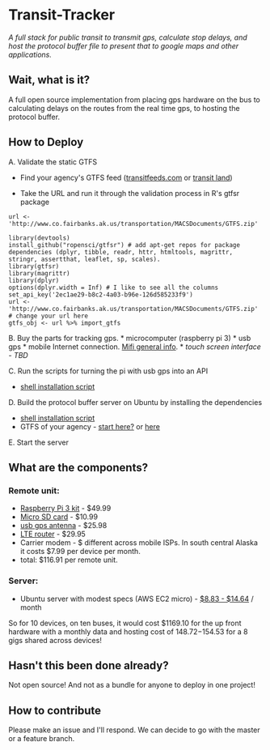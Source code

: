 

Transit-Tracker
===================

*A full stack for public transit to transmit gps, calculate stop delays, and host the protocol buffer file to present that to google maps and other applications.*

Wait, what is it?
-------------

A full open source implementation from placing gps hardware on the bus to calculating delays on the routes from the real time gps, to hosting the protocol buffer. 

How to Deploy
-------------
A. Validate the static GTFS 

* Find your agency's GTFS feed ([transitfeeds.com](http://transitfeeds.com/) or [transit land](https://transit.land/feed-registry/))
    
* Take the URL and run it through the validation process in R's gtfsr package
    
```
url <- 'http://www.co.fairbanks.ak.us/transportation/MACSDocuments/GTFS.zip'

library(devtools)
install_github("ropensci/gtfsr") # add apt-get repos for package dependencies (dplyr, tibble, readr, httr, htmltools, magrittr, stringr, assertthat, leaflet, sp, scales). 
library(gtfsr)
library(magrittr)
library(dplyr)
options(dplyr.width = Inf) # I like to see all the columns
set_api_key('2ec1ae29-b8c2-4a03-b96e-126d585233f9')
url <- 'http://www.co.fairbanks.ak.us/transportation/MACSDocuments/GTFS.zip' # change your url here
gtfs_obj <- url %>% import_gtfs
```
B. Buy the parts for tracking gps. 
	* microcomputer (raspberry pi 3) 
	* usb gps
	* mobile Internet connection. [Mifi general info](https://en.wikipedia.org/wiki/MiFi).
	* *touch screen interface - TBD*
	
C. Run the scripts for turning the pi with usb gps into an API
   * [shell installation script](pi-scripts/setup.sh)
   
D. Build the protocol buffer server on Ubuntu by installing the dependencies
   * [shell installation script](server-scripts/setup.sh)
   * GTFS of your agency - [start here?](https://transit.land/feed-registry/) or [here](http://transitfeeds.com/) 
   
E. Start the server

What are the components?
-------------

### Remote unit:
* [Raspberry Pi 3 kit](https://www.amazon.com/CanaKit-Raspberry-Clear-Power-Supply/dp/B01C6EQNNK/ref=sr_1_3?s=pc&ie=UTF8&qid=1488783930&sr=1-3&keywords=raspberry+pi+3) - $49.99
* [Micro SD card](https://www.amazon.com/Samsung-Select-Memory-MB-ME32DA-AM/dp/B01DOB6Y5Q/ref=sr_1_1?s=pc&ie=UTF8&qid=1488783959&sr=1-1&keywords=micro+sd) - $10.99
* [usb gps antenna](https://www.amazon.com/Generic-Receiver-G-mouse-Antenna-Navigation/dp/B017BJ3KTU/ref=sr_1_1?s=pc&ie=UTF8&qid=1488784023&sr=8-1&keywords=Generic+USB+GPS+Receiver+G-mouse+GPS+Mouse+Within+GPS+Module+Antenna+for+Car+Laptop+PC+Navigation+Support+Google) - $25.98
* [LTE router](https://www.amazon.com/dp/B00634PLTW/ref=psdc_300189_t1_B01FVJIWCW) - $29.95
* Carrier modem - $ different across mobile ISPs.   In south central Alaska it costs $7.99 per device per month.
* total: $116.91 per remote unit.

### Server:
* Ubuntu server with modest specs (AWS EC2 micro) - [$8.83 - $14.64](https://www.google.com/search?q=aws+micro+cost+month&oq=aws+micro&aqs=chrome.0.69i59l2j69i57.3119j0j1&sourceid=chrome&ie=UTF-8) / month

So for 10 devices, on ten buses, it would cost $1169.10 for the up front hardware with a monthly data and hosting cost of $148.72-$154.53 for a 8 gigs shared across devices! 

Hasn't this been done already? 
-------------

Not open source! And not as a bundle for anyone to deploy in one project!


How to contribute
-------------

Please make an issue and I'll respond.  We can decide to go with the master or a feature branch. 








